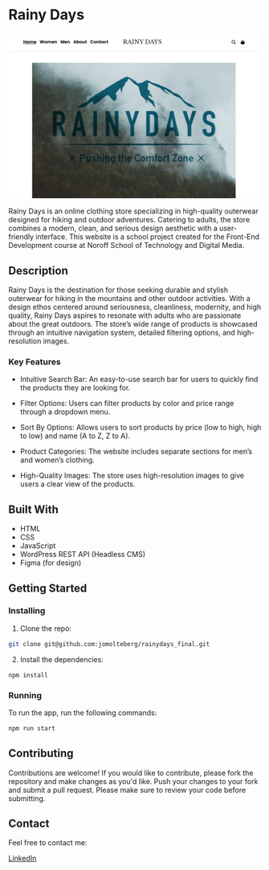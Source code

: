 # Rainy Days

![image](./images/rainydays-screenshot.png)

Rainy Days is an online clothing store specializing in high-quality outerwear designed for hiking and outdoor adventures. Catering to adults, the store combines a modern, clean, and serious design aesthetic with a user-friendly interface. This website is a school project created for the Front-End Development course at Noroff School of Technology and Digital Media.

## Description

Rainy Days is the destination for those seeking durable and stylish outerwear for hiking in the mountains and other outdoor activities. With a design ethos centered around seriousness, cleanliness, modernity, and high quality, Rainy Days aspires to resonate with adults who are passionate about the great outdoors. The store’s wide range of products is showcased through an intuitive navigation system, detailed filtering options, and high-resolution images. 

### Key Features

- Intuitive Search Bar: An easy-to-use search bar for users to quickly find the products they are looking for.

- Filter Options: Users can filter products by color and price range through a dropdown menu.

- Sort By Options: Allows users to sort products by price (low to high, high to low) and name (A to Z, Z to A).

- Product Categories: The website includes separate sections for men’s and women’s clothing.

- High-Quality Images: The store uses high-resolution images to give users a clear view of the products.

## Built With

- HTML
- CSS
- JavaScript
- WordPress REST API (Headless CMS)
- Figma (for design)

## Getting Started

### Installing

1. Clone the repo:

```bash
git clone git@github.com:jomolteberg/rainydays_final.git
```

2. Install the dependencies:

```
npm install
```

### Running

To run the app, run the following commands:

```bash
npm run start
```

## Contributing

Contributions are welcome! If you would like to contribute, please fork the repository and make changes as you'd like. Push your changes to your fork and submit a pull request. Please make sure to review your code before submitting.

## Contact

Feel free to contact me:

[LinkedIn](https://www.linkedin.com/in/john-oscar-molteberg-637177180/)

